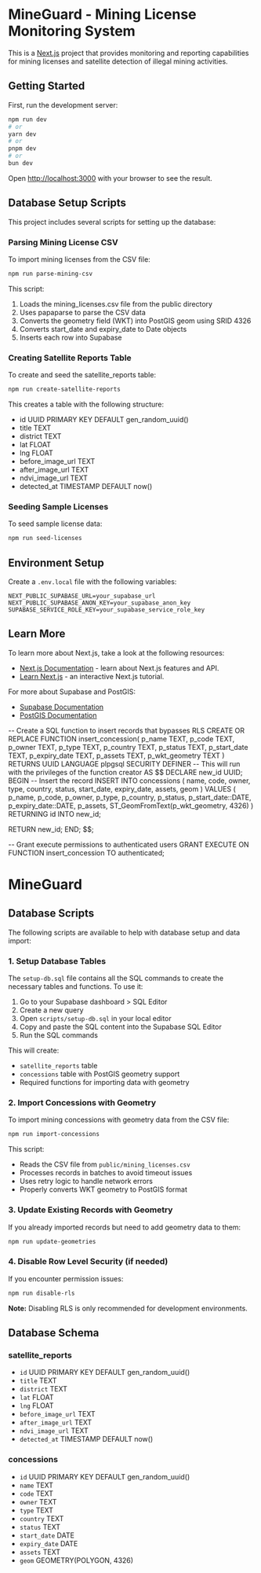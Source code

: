# MineGuard - Mining License Monitoring System

This is a [Next.js](https://nextjs.org/) project that provides monitoring and reporting capabilities for mining licenses and satellite detection of illegal mining activities.

## Getting Started

First, run the development server:

```bash
npm run dev
# or
yarn dev
# or
pnpm dev
# or
bun dev
```

Open [http://localhost:3000](http://localhost:3000) with your browser to see the result.

## Database Setup Scripts

This project includes several scripts for setting up the database:

### Parsing Mining License CSV

To import mining licenses from the CSV file:

```bash
npm run parse-mining-csv
```

This script:
1. Loads the mining_licenses.csv file from the public directory
2. Uses papaparse to parse the CSV data
3. Converts the geometry field (WKT) into PostGIS geom using SRID 4326
4. Converts start_date and expiry_date to Date objects
5. Inserts each row into Supabase

### Creating Satellite Reports Table

To create and seed the satellite_reports table:

```bash
npm run create-satellite-reports
```

This creates a table with the following structure:
- id UUID PRIMARY KEY DEFAULT gen_random_uuid()
- title TEXT
- district TEXT
- lat FLOAT
- lng FLOAT
- before_image_url TEXT
- after_image_url TEXT
- ndvi_image_url TEXT
- detected_at TIMESTAMP DEFAULT now()

### Seeding Sample Licenses

To seed sample license data:

```bash
npm run seed-licenses
```

## Environment Setup

Create a `.env.local` file with the following variables:

```
NEXT_PUBLIC_SUPABASE_URL=your_supabase_url
NEXT_PUBLIC_SUPABASE_ANON_KEY=your_supabase_anon_key
SUPABASE_SERVICE_ROLE_KEY=your_supabase_service_role_key
```

## Learn More

To learn more about Next.js, take a look at the following resources:

- [Next.js Documentation](https://nextjs.org/docs) - learn about Next.js features and API.
- [Learn Next.js](https://nextjs.org/learn) - an interactive Next.js tutorial.

For more about Supabase and PostGIS:

- [Supabase Documentation](https://supabase.io/docs)
- [PostGIS Documentation](https://postgis.net/docs/)


-- Create a SQL function to insert records that bypasses RLS
CREATE OR REPLACE FUNCTION insert_concession(
  p_name TEXT,
  p_code TEXT,
  p_owner TEXT,
  p_type TEXT,
  p_country TEXT,
  p_status TEXT,
  p_start_date TEXT,
  p_expiry_date TEXT,
  p_assets TEXT,
  p_wkt_geometry TEXT
)
RETURNS UUID
LANGUAGE plpgsql
SECURITY DEFINER -- This will run with the privileges of the function creator
AS $$
DECLARE
  new_id UUID;
BEGIN
  -- Insert the record
  INSERT INTO concessions (
    name, code, owner, type, country, status, 
    start_date, expiry_date, assets, geom
  ) VALUES (
    p_name, p_code, p_owner, p_type, p_country, p_status,
    p_start_date::DATE, p_expiry_date::DATE, p_assets,
    ST_GeomFromText(p_wkt_geometry, 4326)
  )
  RETURNING id INTO new_id;
  
  RETURN new_id;
END;
$$;

-- Grant execute permissions to authenticated users
GRANT EXECUTE ON FUNCTION insert_concession TO authenticated;

# MineGuard

## Database Scripts

The following scripts are available to help with database setup and data import:

### 1. Setup Database Tables

The `setup-db.sql` file contains all the SQL commands to create the necessary tables and functions. To use it:

1. Go to your Supabase dashboard > SQL Editor
2. Create a new query
3. Open `scripts/setup-db.sql` in your local editor
4. Copy and paste the SQL content into the Supabase SQL Editor
5. Run the SQL commands

This will create:
- `satellite_reports` table
- `concessions` table with PostGIS geometry support
- Required functions for importing data with geometry

### 2. Import Concessions with Geometry

To import mining concessions with geometry data from the CSV file:

```bash
npm run import-concessions
```

This script:
- Reads the CSV file from `public/mining_licenses.csv`
- Processes records in batches to avoid timeout issues
- Uses retry logic to handle network errors
- Properly converts WKT geometry to PostGIS format

### 3. Update Existing Records with Geometry

If you already imported records but need to add geometry data to them:

```bash
npm run update-geometries
```

### 4. Disable Row Level Security (if needed)

If you encounter permission issues:

```bash
npm run disable-rls
```

**Note:** Disabling RLS is only recommended for development environments.

## Database Schema

### satellite_reports
- `id` UUID PRIMARY KEY DEFAULT gen_random_uuid()
- `title` TEXT
- `district` TEXT
- `lat` FLOAT
- `lng` FLOAT
- `before_image_url` TEXT
- `after_image_url` TEXT
- `ndvi_image_url` TEXT
- `detected_at` TIMESTAMP DEFAULT now()

### concessions
- `id` UUID PRIMARY KEY DEFAULT gen_random_uuid()
- `name` TEXT
- `code` TEXT
- `owner` TEXT
- `type` TEXT
- `country` TEXT
- `status` TEXT
- `start_date` DATE
- `expiry_date` DATE
- `assets` TEXT
- `geom` GEOMETRY(POLYGON, 4326)